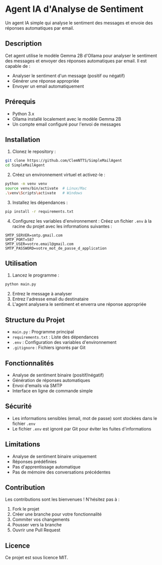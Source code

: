 # Agent IA d'Analyse de Sentiment

Un agent IA simple qui analyse le sentiment des messages et envoie des réponses automatiques par email.

## Description

Cet agent utilise le modèle Gemma 2B d'Ollama pour analyser le sentiment des messages et envoyer des réponses automatiques par email. Il est capable de :

- Analyser le sentiment d'un message (positif ou négatif)
- Générer une réponse appropriée
- Envoyer un email automatiquement

## Prérequis

- Python 3.x
- Ollama installé localement avec le modèle Gemma 2B
- Un compte email configuré pour l'envoi de messages

## Installation

1. Clonez le repository :

```bash
git clone https://github.com/ClemNTTS/SimpleMailAgent
cd SimpleMailAgent
```

2. Créez un environnement virtuel et activez-le :

```bash
python -m venv venv
source venv/bin/activate  # Linux/Mac
.\venv\Scripts\activate   # Windows
```

3. Installez les dépendances :

```bash
pip install -r requirements.txt
```

4. Configurez les variables d'environnement :
   Créez un fichier `.env` à la racine du projet avec les informations suivantes :

```
SMTP_SERVER=smtp.gmail.com
SMTP_PORT=587
SMTP_USER=votre.email@gmail.com
SMTP_PASSWORD=votre_mot_de_passe_d_application
```

## Utilisation

1. Lancez le programme :

```bash
python main.py
```

2. Entrez le message à analyser
3. Entrez l'adresse email du destinataire
4. L'agent analysera le sentiment et enverra une réponse appropriée

## Structure du Projet

- `main.py` : Programme principal
- `requirements.txt` : Liste des dépendances
- `.env` : Configuration des variables d'environnement
- `.gitignore` : Fichiers ignorés par Git

## Fonctionnalités

- Analyse de sentiment binaire (positif/négatif)
- Génération de réponses automatiques
- Envoi d'emails via SMTP
- Interface en ligne de commande simple

## Sécurité

- Les informations sensibles (email, mot de passe) sont stockées dans le fichier `.env`
- Le fichier `.env` est ignoré par Git pour éviter les fuites d'informations

## Limitations

- Analyse de sentiment binaire uniquement
- Réponses prédéfinies
- Pas d'apprentissage automatique
- Pas de mémoire des conversations précédentes

## Contribution

Les contributions sont les bienvenues ! N'hésitez pas à :

1. Fork le projet
2. Créer une branche pour votre fonctionnalité
3. Commiter vos changements
4. Pousser vers la branche
5. Ouvrir une Pull Request

## Licence

Ce projet est sous licence MIT.
